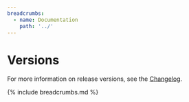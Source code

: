 ```yaml
---
breadcrumbs:
  - name: Documentation
    path: '../'
---
```


# Versions

For more information on release versions, see the [Changelog](https://github.com/sleepingkingstudios/stannum/blob/main/CHANGELOG.md).

<!-- - [Version 0.1]({{site.baseurl}}/versions/0.1) -->

{% include breadcrumbs.md %}
